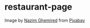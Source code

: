 # restaurant-page




Image by <a href="https://pixabay.com/users/indexnazim-18498454/?utm_source=link-attribution&amp;utm_medium=referral&amp;utm_campaign=image&amp;utm_content=6547521">Nazim Ghemired</a> from <a href="https://pixabay.com//?utm_source=link-attribution&amp;utm_medium=referral&amp;utm_campaign=image&amp;utm_content=6547521">Pixabay</a>
  